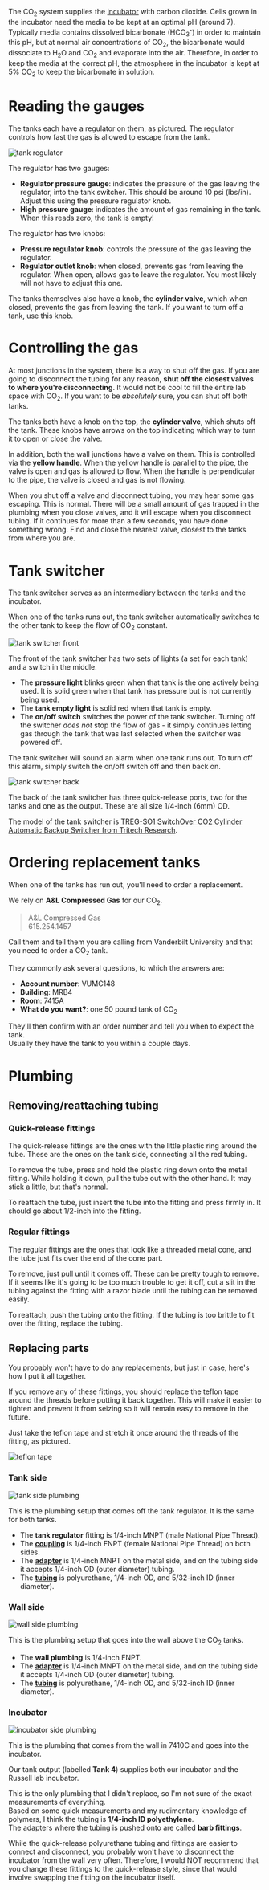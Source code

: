 <!-- TITLE: CO2 System -->

The CO<sub>2</sub> system supplies the [incubator](/incubator-system "Incubator System") with carbon dioxide. Cells grown in the incubator need the media to be kept at an optimal pH (around 7). Typically media contains dissolved bicarbonate (HCO<sub>3</sub><sup>-</sup>) in order to maintain this pH, but at normal air concentrations of CO<sub>2</sub>, the bicarbonate would dissociate to H<sub>2</sub>O and CO<sub>2</sub> and evaporate into the air. Therefore, in order to keep the media at the correct pH, the atmosphere in the incubator is kept at 5% CO<sub>2</sub> to keep the bicarbonate in solution.

# Reading the gauges
The tanks each have a regulator on them, as pictured. The regulator controls how fast the gas is allowed to escape from the tank.

![tank regulator](/uploads/co-2-system/co-2-system-00006-a.jpg "tank regulator")

The regulator has two gauges:  
* **Regulator pressure gauge**: indicates the pressure of the gas leaving the regulator, into the tank switcher. This should be around 10 psi (lbs/in). Adjust this using the pressure regulator knob.  
* **High pressure gauge**: indicates the amount of gas remaining in the tank. When this reads zero, the tank is empty!

The regulator has two knobs:  
* **Pressure regulator knob**: controls the pressure of the gas leaving the regulator.
* **Regulator outlet knob**: when closed, prevents gas from leaving the regulator. When open, allows gas to leave the regulator. You most likely will not have to adjust this one.

The tanks themselves also have a knob, the **cylinder valve**, which when closed, prevents the gas from leaving the tank. If you want to turn off a tank, use this knob.

# Controlling the gas
At most junctions in the system, there is a way to shut off the gas. If you are going to disconnect the tubing for any reason, **shut off the closest valves to where you're disconnecting**. It would not be cool to fill the entire lab space with CO<sub>2</sub>. If you want to be *absolutely* sure, you can shut off both tanks.

The tanks both have a knob on the top, the **cylinder valve**, which shuts off the tank. These knobs have arrows on the top indicating which way to turn it to open or close the valve.

In addition, both the wall junctions have a valve on them. This is controlled via the **yellow handle**. When the yellow handle is parallel to the pipe, the valve is open and gas is allowed to flow. When the handle is perpendicular to the pipe, the valve is closed and gas is not flowing.

When you shut off a valve and disconnect tubing, you may hear some gas escaping. This is normal. There will be a small amount of gas trapped in the plumbing when you close valves, and it will escape when you disconnect tubing. If it continues for more than a few seconds, you have done something wrong. Find and close the nearest valve, closest to the tanks from where you are.
# Tank switcher
The tank switcher serves as an intermediary between the tanks and the incubator. 

When one of the tanks runs out, the tank switcher automatically switches to the other tank to keep the flow of CO<sub>2</sub> constant. 

![tank switcher front](/uploads/co-2-system/co-2-system-00010-a.jpeg "tank switcher front")

The front of the tank switcher has two sets of lights (a set for each tank) and a switch in the middle.
* The **pressure light** blinks green when that tank is the one actively being used. It is solid green when that tank has pressure but is not currently being used.
* The **tank empty light** is solid red when that tank is empty.
* The **on/off switch** switches the power of the tank switcher. Turning off the switcher *does not* stop the flow of gas - it simply continues letting gas through the tank that was last selected when the switcher was powered off.

The tank switcher will sound an alarm when one tank runs out. To turn off this alarm, simply switch the on/off switch off and then back on.

![tank switcher back](/uploads/co-2-system/co-2-system-00008-a.jpeg "tank switcher back")

The back of the tank switcher has three quick-release ports, two for the tanks and one as the output. These are all size 1/4-inch (6mm) OD.

The model of the tank switcher is [TREG-SO1 SwitchOver CO2 Cylinder Automatic Backup Switcher from Tritech Research](http://www.tritechresearch.com/TREG-SO1.html).
# Ordering replacement tanks
When one of the tanks has run out, you'll need to order a replacement.

We rely on **A&L Compressed Gas** for our CO<sub>2</sub>.  
>A&L Compressed Gas  
>615.254.1457

Call them and tell them you are calling from Vanderbilt University and that you need to order a CO<sub>2</sub> tank.

They commonly ask several questions, to which the answers are:
* **Account number**: VUMC148
* **Building**: MRB4
* **Room**: 7415A
* **What do you want?**: one 50 pound tank of CO<sub>2</sub>

They'll then confirm with an order number and tell you when to expect the tank.  
Usually they have the tank to you within a couple days.

# Plumbing
## Removing/reattaching tubing
### Quick-release fittings
The quick-release fittings are the ones with the little plastic ring around the tube. These are the ones on the tank side, connecting all the red tubing.

To remove the tube, press and hold the plastic ring down onto the metal fitting. While holding it down, pull the tube out with the other hand. It may stick a little, but that's normal.

To reattach the tube, just insert the tube into the fitting and press firmly in. It should go about 1/2-inch into the fitting.

### Regular fittings
The regular fittings are the ones that look like a threaded metal cone, and the tube just fits over the end of the cone part.

To remove, just pull until it comes off. These can be pretty tough to remove. If it seems like it's going to be too much trouble to get it off, cut a slit in the tubing against the fitting with a razor blade until the tubing can be removed easily.

To reattach, push the tubing onto the fitting. If the tubing is too brittle to fit over the fitting, replace the tubing.

## Replacing parts

You probably won't have to do any replacements, but just in case, here's how I put it all together.

If you remove any of these fittings, you should replace the teflon tape around the threads before putting it back together. This will make it easier to tighten and prevent it from seizing so it will remain easy to remove in the future.

Just take the teflon tape and stretch it once around the threads of the fitting, as pictured.

![teflon tape](/uploads/co-2-system/co-2-system-00007.jpg "teflon tape")

### Tank side
![tank side plumbing](/uploads/co-2-system/co-2-system-00012-a.jpeg "tank side plumbing")

This is the plumbing setup that comes off the tank regulator. It is the same for both tanks.

* The **tank regulator** fitting is 1/4-inch MNPT (male National Pipe Thread).
* The [**coupling**](https://www.grainger.com/product/GRAINGER-APPROVED-Brass-Coupling-46M499) is 1/4-inch FNPT (female National Pipe Thread) on both sides.
* The [**adapter**](https://www.grainger.com/product/SMC-1-4-Brass-Male-Adapter-36X027) is 1/4-inch MNPT on the metal side, and on the tubing side it accepts 1/4-inch OD (outer diameter) tubing.
* The [**tubing**](https://www.grainger.com/product/GRAINGER-APPROVED-50-ft-Extruded-Polyurethane-2LZF8) is polyurethane, 1/4-inch OD, and 5/32-inch ID (inner diameter).

### Wall side
![wall side plumbing](/uploads/co-2-system/co-2-system-00013-a.jpeg "wall side plumbing")

This is the plumbing setup that goes into the wall above the CO<sub>2</sub> tanks.

* The **wall plumbing** is 1/4-inch FNPT.
* The [**adapter**](https://www.grainger.com/product/SMC-1-4-Brass-Male-Adapter-36X027) is 1/4-inch MNPT on the metal side, and on the tubing side it accepts 1/4-inch OD (outer diameter) tubing.
* The [**tubing**](https://www.grainger.com/product/GRAINGER-APPROVED-50-ft-Extruded-Polyurethane-2LZF8) is polyurethane, 1/4-inch OD, and 5/32-inch ID (inner diameter).

### Incubator

![incubator side plumbing](/uploads/co-2-system/co-2-system-00011.jpg "incubator side plumbing")

This is the plumbing that comes from the wall in 7410C and goes into the incubator.

Our tank output (labelled **Tank 4**) supplies both our incubator and the Russell lab incubator.

This is the only plumbing that I didn't replace, so I'm not sure of the exact measurements of everything.  
Based on some quick measurements and my rudimentary knowledge of polymers, I think the tubing is **1/4-inch ID polyethylene**.  
The adapters where the tubing is pushed onto are called **barb fittings**.  

While the quick-release polyurethane tubing and fittings are easier to connect and disconnect, you probably won't have to disconnect the incubator from the wall very often. Therefore, I would NOT recommend that you change these fittings to the quick-release style, since that would involve swapping the fitting on the incubator itself.